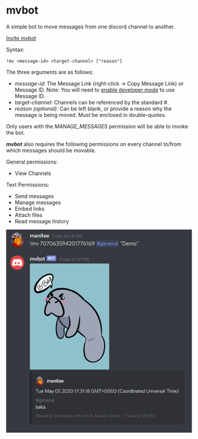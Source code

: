 # mvbot

A simple bot to move messages from one discord channel to another.

[Invite mvbot](https://discordapp.com/api/oauth2/authorize?client_id=706927667043237928&permissions=125952&scope=bot)

Syntax:
```
!mv <message-id> <target-channel> ["reason"]
```
The three arguments are as follows:
  - *message-id*: The Message Link (right-click -> Copy Message Link) or Message ID. Note:  You will need to [enable developer mode](https://discordia.me/en/developer-mode) to use Message ID.
  - *target-channel*: Channels can be referenced by the standard #<channel-name>.
  - *reason (optional)*: Can be left blank, or provide a reason why the message is being moved. Must be enclosed in double-quotes.
  
  Only users with the *MANAGE_MESSAGES* permission will be able to invoke the bot.
  
  ***mvbot*** also requires the following permissions on every channel to/from which messages should be movable.
  
  General permissions:
  - View Channels
  
  Text Permissions:
  - Send messages
  - Manage messages
  - Embed links
  - Attach files
  - Read message history
  
  ![Example](./img/example.PNG)

